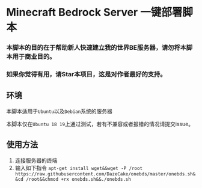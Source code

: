 # Minecraft Bedrock Server 一键部署脚本


### **本脚本的目的在于帮助新人快速建立我的世界BE服务器，请勿将本脚本用于商业目的。**
### **如果你觉得有用，请Star本项目，这是对作者最好的支持。**
  
  
 
## 环境

本脚本适用于`Ubuntu`以及`Debian`系统的服务器

本脚本仅在`Ubuntu 18 19`上通过测试，若有不兼容或者报错的情况请提交issue。


## 使用方法

1. 连接服务器的终端
2. 输入如下指令 `apt-get install wget&&wget -P /root https://raw.githubusercontent.com/DazeCake/onebds/master/onebds.sh&&cd /root&&chmod +rx onebds.sh&&./onebds.sh`
